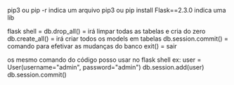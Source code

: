 pip3 ou pip -r indica um arquivo
pip3 ou pip install Flask==2.3.0 indica uma lib

flask shell =
db.drop_all() = irá limpar todas as tabelas e cria do zero
db.create_all() = irá criar todos os models em tabelas
db.session.commit() = comando para efetivar as mudanças do banco
exit() = sair

os mesmo comando do código posso usar no flask shell
ex:
user = User(username="admin", password="admin")
db.session.add(user)
db.session.commit()
